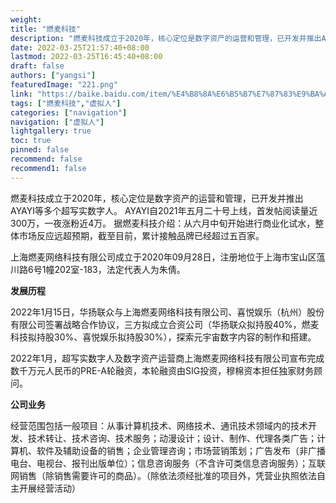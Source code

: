 ```yaml
---
weight: 
title: "燃麦科技"
description: "燃麦科技成立于2020年，核心定位是数字资产的运营和管理，已开发并推出AYAYI等多个超写实数字人。 AYAYI自2021年五月二十号上线，首发帖阅读量近300万，一夜涨粉近4万。 据燃麦科技介绍：从六月中旬开始进行商业化试水，整体市场反应远超预期，截至目前，累计接触品牌已经超过五百家。"
date: 2022-03-25T21:57:40+08:00
lastmod: 2022-03-25T16:45:40+08:00
draft: false
authors: ["yangsi"]
featuredImage: "221.png"
link: "https://baike.baidu.com/item/%E4%B8%8A%E6%B5%B7%E7%87%83%E9%BA%A6%E7%BD%91%E7%BB%9C%E7%A7%91%E6%8A%80%E6%9C%89%E9%99%90%E5%85%AC%E5%8F%B8/59919989?fr=aladdin"
tags: ["燃麦科技","虚拟人"]
categories: ["navigation"]
navigation: ["虚拟人"]
lightgallery: true
toc: true
pinned: false
recommend: false
recommend1: false
---
```


燃麦科技成立于2020年，核心定位是数字资产的运营和管理，已开发并推出AYAYI等多个超写实数字人。 AYAYI自2021年五月二十号上线，首发帖阅读量近300万，一夜涨粉近4万。 据燃麦科技介绍：从六月中旬开始进行商业化试水，整体市场反应远超预期，截至目前，累计接触品牌已经超过五百家。

上海燃麦网络科技有限公司成立于2020年09月28日，注册地位于上海市宝山区蕰川路6号1幢202室-183，法定代表人为朱倩。

**发展历程**

2022年1月15日，华扬联众与上海燃麦网络科技有限公司、喜悦娱乐（杭州）股份有限公司签署战略合作协议，三方拟成立合资公司（华扬联众拟持股40%，燃麦科技拟持股30%、喜悦娱乐拟持股30%），探索元宇宙数字内容的制作和搭建。 

2022年1月，超写实数字人及数字资产运营商上海燃麦网络科技有限公司宣布完成数千万元人民币的PRE-A轮融资，本轮融资由SIG投资，穆棉资本担任独家财务顾问。 

**公司业务**

经营范围包括一般项目：从事计算机技术、网络技术、通讯技术领域内的技术开发、技术转让、技术咨询、技术服务；动漫设计；设计、制作、代理各类广告；计算机、软件及辅助设备的销售；企业管理咨询；市场营销策划；广告发布（非广播电台、电视台、报刊出版单位）；信息咨询服务（不含许可类信息咨询服务）；互联网销售（除销售需要许可的商品）。（除依法须经批准的项目外，凭营业执照依法自主开展经营活动） 